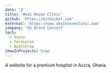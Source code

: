 ```yaml
---
date: '2'
title: 'Akai House Clinic'
github: 'https://bitbucket.com'
external: 'https://www.akaihouseclinic.com'
company: 'Ek Brand Consult'
tech:
  - VueJs
  - Formspree
  - Bootstrap
showInProjects: true
---
```


A website for a premium hospital in Accra, Ghana.
